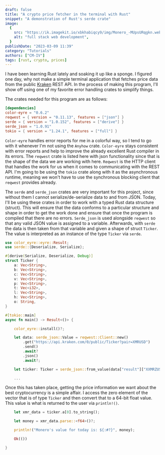 ```yaml
---
draft: false
title: "A crypto price fetcher in the terminal with Rust"
snippet: "A demonstration of Rust's serde crate"
image:
  {
    src: "https://ik.imagekit.io/xbkhabiqcy9/img/Monero_-MUpsURqgkn.webp?updatedAt=1637523223793",
    alt: "full stack web development",
  }
publishDate: "2023-03-09 11:39"
category: "Tutorials"
authors: ["CM-IV"]
tags: [rust, crypto, prices]
---
```


I have been learning Rust lately and soaking it up like a sponge. I figured one day, why not make a simple terminal application that fetches price data from the public [Kraken](https://www.kraken.com/) REST API. In the process of making this program, I'll show off using one of my favorite error handling crates to simplify things.

The crates needed for this program are as follows:

```toml
[dependencies]
color-eyre = "0.6.2"
reqwest = { version = "0.11.13", features = ["json"] }
serde = { version = "1.0.152", features = ["derive"] }
serde_json = "1.0.91"
tokio = { version = "1.24.1", features = ["full"] }

```

`Color-eyre` handles error reports for me in a colorful way, so I tend to go with it whenever I'm not using the `Anyhow` crate. `Color-eyre` stays consistent with error reports and help to improve the already excellent Rust compiler in its errors. The `reqwest` crate is listed here with json functionality since that is the shape of the data we are working with here. `Reqwest` is the HTTP client that handles the work for us when it comes to communicating with the REST API. I'm going to be using the `tokio` crate along with it as the asynchronous runtime, meaning we won't have to use the synchronous blocking client that `reqwest` provides already.

The `serde` and `serde_json` crates are very important for this project, since without them I cannot serialize/de-serialize data to and from JSON. Today, I'll be using these crates in order to work with a typed Rust data structure (struct). This will ensure that the data conforms to a particular structure and shape in order to get the work done and ensure that once the program is compiled that there are no errors. `Serde_json` is used alongside `reqwest` so that any valid JSON value is assigned to a variable. Afterwards, with `serde` the data is then taken from that variable and given a shape of struct `Ticker`. The value is interpreted as an instance of the type `Ticker` via `serde`.

```rust
use color_eyre::eyre::Result;
use serde::{Deserialize, Serialize};

#[derive(Serialize, Deserialize, Debug)]
struct Ticker {
    a: Vec<String>,
    b: Vec<String>,
    c: Vec<String>,
    v: Vec<String>,
    p: Vec<String>,
    t: Vec<i32>,
    l: Vec<String>,
    h: Vec<String>,
    o: String,
}

#[tokio::main]
async fn main() -> Result<()> {

    color_eyre::install()?;

    let data: serde_json::Value = reqwest::Client::new()
        .get("https://api.kraken.com/0/public/Ticker?pair=XMRUSD")
        .send()
        .await?
        .json()
        .await?;

    let ticker: Ticker = serde_json::from_value(data["result"]["XXMRZUSD"].clone())?;

    ...
```

Once this has taken place, getting the price information we want about the best cryptocurrency is a simple affair. I access the zero element of the vector that is of type `Ticker` and then convert that to a 64-bit float value. This value is what is returned to the user via `println!()`.

```rust
    let xmr_data = ticker.a[0].to_string();

    let money = xmr_data.parse::<f64>()?;

    println!("Monero's value for today is: ${:#?}", money);

    Ok(())

}
```
